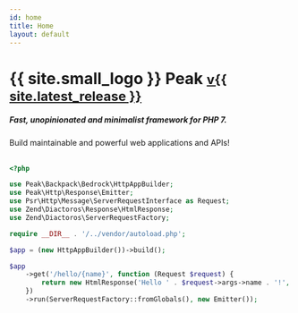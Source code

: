 ```yaml
---
id: home
title: Home
layout: default
---
```


<h1 class="h1-logo text-center">{{ site.small_logo }} Peak <small><a href="{{ site.latest_release_url }}">v{{ site.latest_release }}</a></small></h1>

<h5 class="text-center">Fast, unopinionated and minimalist framework for PHP 7.</h5>
<div class="text-center">Build maintainable and powerful web applications and APIs!</div>
<br>

```php
<?php

use Peak\Backpack\Bedrock\HttpAppBuilder;
use Peak\Http\Response\Emitter;
use Psr\Http\Message\ServerRequestInterface as Request;
use Zend\Diactoros\Response\HtmlResponse;
use Zend\Diactoros\ServerRequestFactory;

require __DIR__ . '/../vendor/autoload.php';

$app = (new HttpAppBuilder())->build();

$app
    ->get('/hello/{name}', function (Request $request) {
        return new HtmlResponse('Hello ' . $request->args->name . '!', 200);
    })
    ->run(ServerRequestFactory::fromGlobals(), new Emitter());
```

<br><br>
